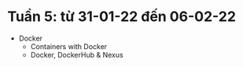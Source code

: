 # Tuần 5: từ 31-01-22 đến 06-02-22
- Docker
  - Containers with Docker
  - Docker, DockerHub & Nexus

